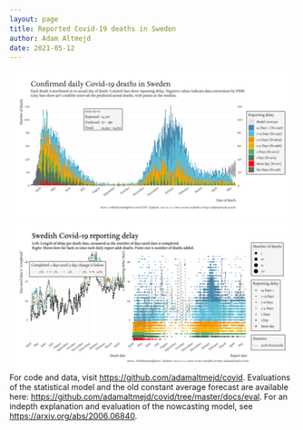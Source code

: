 ```yaml
---
layout: page
title: Reported Covid-19 deaths in Sweden
author: Adam Altmejd
date: 2021-05-12
---
```


![Graph of Swedish Covid-19 deaths with reporting delay.](deaths_lag_sweden_2021-05-12.png "Swedish Covid-19 deaths.")
![Graph of Swedish Covid-19 reporting delay in daily deaths.](lag_trend_sweden_2021-05-12.png "Trend in Swedish Covid-19 mortality reporting delay.")
For code and data, visit <https://github.com/adamaltmejd/covid>.
Evaluations of the statistical model and the old constant average forecast are available here: <https://github.com/adamaltmejd/covid/tree/master/docs/eval>.
For an indepth explanation and evaluation of the nowcasting model, see <https://arxiv.org/abs/2006.06840>.
